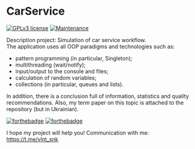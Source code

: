 # CarService

 [![GPLv3 license](https://img.shields.io/badge/License-GPLv3-blue.svg)](http://perso.crans.org/besson/LICENSE.html)
 [![Maintenance](https://img.shields.io/badge/Maintained%3F-yes-green.svg)](https://GitHub.com/Naereen/StrapDown.js/graphs/commit-activity)
 
Description project: Simulation of car service workflow.  
The application uses all OOP paradigms and technologies such as: 
  * pattern programming (in particular, Singleton);
  * multithreading (wait/notify);
  * input/output to the console and files;
  * calculation of random variables;
  * collections (in particular, queues and lists).
  
In addition, there is a conclusion full of information, statistics and quality recommendations. Also, my term paper on this topic is attached to the repository (but in Ukrainian).

[![forthebadge](https://forthebadge.com/images/badges/made-with-java.svg)](https://forthebadge.com)
[![forthebadge](https://forthebadge.com/images/badges/built-with-love.svg)](https://forthebadge.com)

I hope my project will help you! Communication with me: https://t.me/vlnt_snk
